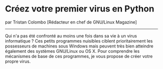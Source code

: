 # Créez votre premier virus en Python
par Tristan Colombo [Rédacteur en chef de GNU/Linux Magazine]

---

Qui n'a pas été confronté au moins une fois dans sa vie à un virus informatique ? Ces petits programmes nuisibles ciblent prioritairement les possesseurs de machines sous Windows mais peuvent très bien atteindre également des systèmes GNU/Linux ou OS X. Pour comprendre les mécanismes de base de ces programmes, je vous propose de créer votre propre virus.
